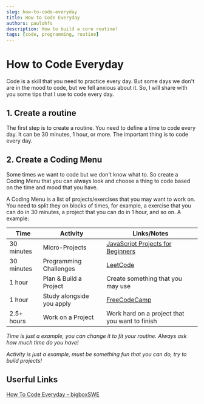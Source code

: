 ```yaml
---
slug: how-to-code-everyday
title: How to Code Everyday
authors: paulohfs
description: How to build a core routine!
tags: [code, programming, routine]
---
```


# How to Code Everyday

Code is a skill that you need to practice every day. But some days we don't are in the mood to code, but we fell anxious about it. So, I will share with you some tips that I use to code every day.

## 1. Create a routine

The first step is to create a routine. You need to define a time to code every day. It can be 30 minutes, 1 hour, or more. The important thing is to code every day.

## 2. Create a Coding Menu

Some times we want to code but we don't know what to. So create a Coding Menu that you can always look and choose a thing to code based on the time and mood that you have.

<!--truncate-->

A Coding Menu is a list of projects/exercises that you may want to work on. You need to split they on blocks of times, for example, a exercise that you can do in 30 minutes, a project that you can do in 1 hour, and so on. A example:

| Time       | Activity                  | Links/Notes                                                                                               |
| ---------- | ------------------------- | --------------------------------------------------------------------------------------------------------- |
| 30 minutes | Micro-Projects            | [JavaScript Projects for Beginners](https://www.freecodecamp.org/news/javascript-projects-for-beginners/) |
| 30 minutes | Programming Challenges    | [LeetCode](https://leetcode.com/)                                                                         |
| 1 hour     | Plan & Build a Project    | Create something that you may use                                                                         |
| 1 hour     | Study alongside you apply | [FreeCodeCamp](https://www.freecodecamp.org/learn/)                                                       |
| 2.5+ hours | Work on a Project         | Work hard on a project that you want to finish                                                            |

_Time is just a example, you can change it to fit your routine. Always ask how much time do you have!_

_Activity is just a example, must be something fun that you can do, try to build projects!_

## Userful Links

[How To Code Everyday - bigboxSWE](https://youtu.be/a0eB7tMkvs4)
